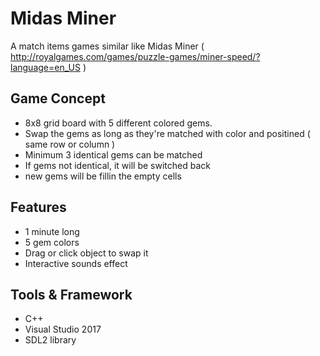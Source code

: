 # Midas Miner

A match items games similar like Midas Miner ( http://royalgames.com/games/puzzle-games/miner-speed/?language=en_US )

## Game Concept
- 8x8 grid board with 5 different colored gems.
- Swap the gems as long as they're matched with color and positined ( same row or column )
- Minimum 3 identical gems can be matched
- If gems not identical, it will be switched back
- new gems will be fillin the empty cells

## Features
- 1 minute long
- 5 gem colors
- Drag or click object to swap it
- Interactive sounds effect

## Tools & Framework
- C++
- Visual Studio 2017
- SDL2 library
